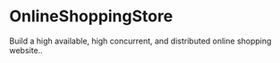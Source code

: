 # OnlineShoppingStore

Build a high available, high concurrent, and distributed online shopping website.. 

